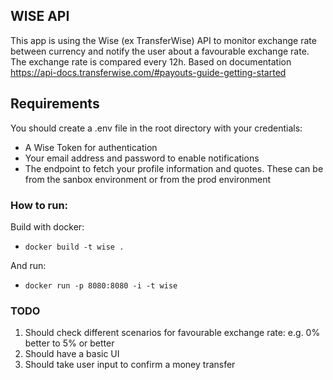 ## WISE API

This app is using the Wise (ex TransferWise) API to monitor exchange rate between currency and notify the user about a favourable exchange rate.
The exchange rate is compared every 12h.
Based on documentation https://api-docs.transferwise.com/#payouts-guide-getting-started


## Requirements

You should create a .env file in the root directory with your credentials:

- A Wise Token for authentication
- Your email address and password to enable notifications
- The endpoint to fetch your profile information and quotes. These can be from the sanbox environment or from the prod environment

### How to run:

Build with docker:

- `docker build -t wise .`

And run:

- `docker run -p 8080:8080 -i -t wise`

### TODO
1. Should check different scenarios for favourable exchange rate: e.g. 0% better to 5% or better
2. Should have a basic UI
3. Should take user input to confirm a money transfer

